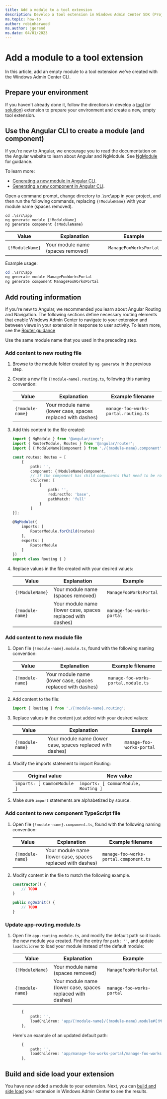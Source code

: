 ```yaml
---
title: Add a module to a tool extension
description: Develop a tool extension in Windows Admin Center SDK (Project Honolulu) - Add a module to a tool extension.
ms.topic: how-to
author: robinharwood
ms.author: jgerend
ms.date: 04/01/2023
---
```


# Add a module to a tool extension



In this article, add an empty module to a tool extension we've created with the Windows Admin Center CLI.

## Prepare your environment

If you haven't already done it, follow the directions in develop a [tool](../develop-tool.md) (or [solution](../develop-solution.md)) extension to prepare your environment and create a new, empty tool extension.

## Use the Angular CLI to create a module (and component)

If you're new to Angular, we encourage you to read the documentation on the Angular website to learn about Angular and NgModule. See [NgModule](https://angular.io/guide/ngmodule) for guidance.

To learn more:

- [Generating a new module in Angular CLI](https://github.com/angular/angular-cli/wiki/generate-module).
- [Generating a new component in Angular CLI](https://github.com/angular/angular-cli/wiki/generate-component).

Open a command prompt, change directory to .\src\app in your project, and then run the following commands, replacing ```{!ModuleName}``` with your module name (spaces removed).

```
cd .\src\app
ng generate module {!ModuleName}
ng generate component {!ModuleName}
```

| Value | Explanation | Example |
| ----- | ----------- | ------- |
| ```{!ModuleName}``` | Your module name (spaces removed) | ```ManageFooWorksPortal``` |

Example usage:

```powershell
cd .\src\app
ng generate module ManageFooWorksPortal
ng generate component ManageFooWorksPortal
```

## Add routing information

If you're new to Angular, we recommended you learn about Angular Routing and Navigation. The following sections define necessary routing elements that enable Windows Admin Center to navigate to your extension and between views in your extension in response to user activity. To learn more, see the [Router guidance](https://angular.io/guide/router)

Use the same module name that you used in the preceding step.

### Add content to new routing file

1. Browse to the module folder created by  ``` ng generate ``` in the previous step.

1. Create a new file ```{!module-name}.routing.ts```, following this naming convention:

    | Value | Explanation | Example filename |
    | ----- | ----------- | ------- |
    | ```{!module-name}``` | Your module name (lower case, spaces replaced with dashes) | ```manage-foo-works-portal.routing.ts``` |

1. Add this content to the file created:

    ``` ts
    import { NgModule } from '@angular/core';
    import { RouterModule, Routes } from '@angular/router';
    import { {!ModuleName}Component } from './{!module-name}.component';

    const routes: Routes = [
        {
            path: '',
            component: {!ModuleName}Component,
            // if the component has child components that need to be routed to, include them in the children array.
            children: [
                {
                    path: '',
                    redirectTo: 'base',
                    pathMatch: 'full'
                }
            ]
    }];

    @NgModule({
        imports: [
            RouterModule.forChild(routes)
        ],
        exports: [
            RouterModule
        ]
    })
    export class Routing { }
    ```

1. Replace values in the file created with your desired values:

    | Value | Explanation | Example |
    | ----- | ----------- | ------- |
    | ```{!ModuleName}``` | Your module name (spaces removed) | ```ManageFooWorksPortal``` |
    | ```{!module-name}``` | Your module name (lower case, spaces replaced with dashes) | ```manage-foo-works-portal``` |

### Add content to new module file

1. Open file ```{!module-name}.module.ts```, found with the following naming convention:

   | Value | Explanation | Example filename |
   | ----- | ----------- | ------- |
   | ```{!module-name}``` | Your module name (lower case, spaces replaced with dashes) | ```manage-foo-works-portal.module.ts``` |

1. Add content to the file:

    ``` ts
    import { Routing } from './{!module-name}.routing';
    ```

1. Replace values in the content just added with your desired values:

    | Value | Explanation | Example |
    | ----- | ----------- | ------- |
    | ```{!module-name}``` | Your module name (lower case, spaces replaced with dashes) | ```manage-foo-works-portal``` |

1. Modify the imports statement to import Routing:

    | Original value | New value |
    | -------------- | --------- |
    | ```imports: [ CommonModule ]``` | ```imports: [ CommonModule, Routing ]``` |

1. Make sure ```import``` statements are alphabetized by source.

### Add content to new component TypeScript file

1. Open file ```{!module-name}.component.ts```, found with the following naming convention:

   | Value | Explanation | Example filename |
   | ----- | ----------- | ------- |
   | ```{!module-name}``` | Your module name (lower case, spaces replaced with dashes) | ```manage-foo-works-portal.component.ts``` |

1. Modify content in the file to match the following example.

   ``` ts
   constructor() {
       // TODO
   }
   
   public ngOnInit() {
       // TODO
   }
   ```

### Update app-routing.module.ts

1. Open file ```app-routing.module.ts```, and modify the default path so it loads the new module you created. Find the entry for ```path: ''```, and update  ```loadChildren``` to load your module instead of the default module:

   | Value | Explanation | Example |
   | ----- | ----------- | ------- |
   | ```{!ModuleName}``` | Your module name (spaces removed) | ```ManageFooWorksPortal``` |
   | ```{!module-name}``` | Your module name (lower case, spaces replaced with dashes) | ```manage-foo-works-portal``` |

   ``` ts
       {
           path: '',
           loadChildren: 'app/{!module-name}/{!module-name}.module#{!ModuleName}Module'
       },
   ```

   Here's an example of an updated default path:

   ``` ts
       {
           path: '',
           loadChildren: 'app/manage-foo-works-portal/manage-foo-works-portal.module#ManageFooWorksPortalModule'
       },
   ```

## Build and side load your extension

You have now added a module to your extension. Next, you can [build and side load](../develop-tool.md#build-and-side-load-your-extension) your extension in Windows Admin Center to see the results.

